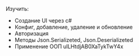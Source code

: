 Изучить:
- Создание UI через c#
- Конфиг, добавление, удаление и обновление
- Авторизация
- Методы Json.Serializeted, Json.Deserializeted
- Применение ООП
ulLHtdjAB0XaTykTwY4x
